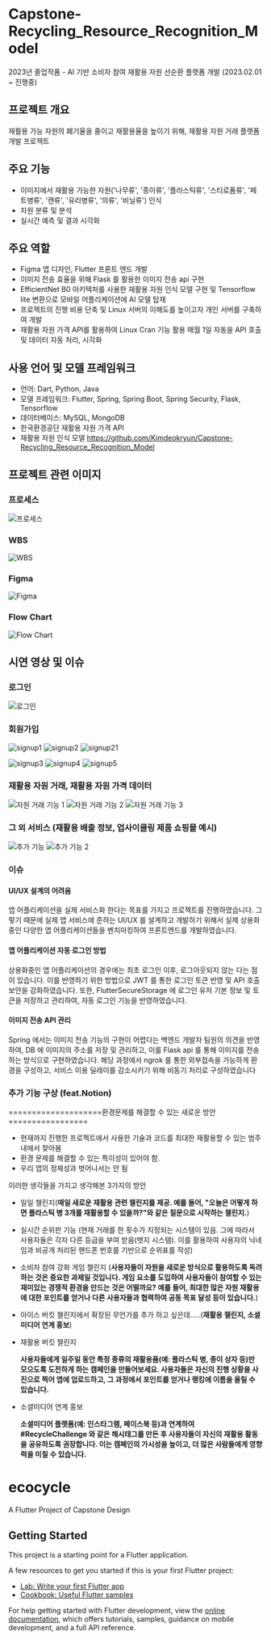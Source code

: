# Capstone-Recycling_Resource_Recognition_Model
2023년 졸업작품 - AI 기반 소비자 참여 재활용 자원 선순환 플랫폼 개발 (2023.02.01 ~ 진행중)

## 프로젝트 개요

재활용 가능 자원의 폐기율을 줄이고 재활용율을 높이기 위해, 재활용 자원 거래 플랫폼 개발 프로젝트

## 주요 기능

- 이미지에서 재활용 가능한 자원('나무류', '종이류', '플라스틱류', '스티로폼류', '페트병류', '캔류', '유리병류', '의류', '비닐류') 인식
- 자원 분류 및 분석
- 실시간 예측 및 결과 시각화

## 주요 역할

- Figma 앱 디자인, Flutter 프론트 엔드 개발
- 이미지 전송 효율을 위해 Flask 를 활용한 이미지 전송 api 구현
- EfficientNet B0 아키텍처를 사용한 재활용 자원 인식 모델 구현 및
Tensorflow lite 변환으로 모바일 어플리케이션에 AI 모델 탑재
- 프로젝트의 진행 비용 단축 및 Linux 서버의 이해도를 높이고자 개인 서버를 구축하여 개발
- 재활용 자원 가격 API를 활용하여 Linux Cran 기능 활용 매월 1일 자동을 API 호출 및 데이터 자동 처리, 시각화

## 사용 언어 및 모델 프레임워크

- 언어: Dart, Python, Java
- 모델 프레임워크: Flutter, Spring, Spring Boot, Spring Security, Flask, Tensorflow
- 데이터베이스: MySQL, MongoDB
- 한국환경공단 재활용 자원 가격 API
- 재활용 자원 인식 모델
https://github.com/Kimdeokryun/Capstone-Recycling_Resource_Recognition_Model

## 프로젝트 관련 이미지

### 프로세스
![프로세스](https://github.com/Kimdeokryun/Capstone-Recycling_Resource_Trading_Platform/assets/96904134/d0044913-1b71-442f-97b0-b55360ea036e)

### WBS
![WBS](https://github.com/Kimdeokryun/Capstone-Recycling_Resource_Trading_Platform/assets/96904134/c6272411-81a2-4ee2-8dd1-27377b634a76)

### Figma
![Figma](https://github.com/Kimdeokryun/Capstone-Recycling_Resource_Trading_Platform/assets/96904134/1f6f06c7-6d86-4506-aade-db7506472d09)

### Flow Chart
![Flow Chart](https://github.com/Kimdeokryun/Capstone-Recycling_Resource_Trading_Platform/assets/96904134/8b77bf55-c249-428a-9dac-44b5ba52e6e8)


## 시연 영상 및 이슈

### 로그인
![로그인](https://github.com/Kimdeokryun/Capstone-Recycling_Resource_Trading_Platform/assets/96904134/a2186860-11ed-410c-add3-b62f6853a57b)

### 회원가입
![signup1](https://github.com/Kimdeokryun/Capstone-Recycling_Resource_Trading_Platform/assets/96904134/7a8e4dc8-fedf-44e7-98b2-a1fd06219ef4)
![signup2](https://github.com/Kimdeokryun/Capstone-Recycling_Resource_Trading_Platform/assets/96904134/329b277c-5b8d-45b4-b970-43610964eadf)
![signup21](https://github.com/Kimdeokryun/Capstone-Recycling_Resource_Trading_Platform/assets/96904134/434b767f-2a48-43d0-98aa-4d9dc08fbb52)

![signup3](https://github.com/Kimdeokryun/Capstone-Recycling_Resource_Trading_Platform/assets/96904134/afce455e-299a-4006-8ecf-5565ec8e797e)
![signup4](https://github.com/Kimdeokryun/Capstone-Recycling_Resource_Trading_Platform/assets/96904134/c57290c9-a6c9-40d1-bbb6-b1d4f9ea0a08)
![signup5](https://github.com/Kimdeokryun/Capstone-Recycling_Resource_Trading_Platform/assets/96904134/7b5e6505-d31a-4a1e-a509-286e145fc9a7)

### 재활용 자원 거래, 재활용 자원 가격 데이터
![자원 거래 기능 1](https://github.com/Kimdeokryun/Capstone-Recycling_Resource_Trading_Platform/assets/96904134/9cc7c96e-5084-44df-b8fc-75e419006df5)
![자원 거래 기능 2](https://github.com/Kimdeokryun/Capstone-Recycling_Resource_Trading_Platform/assets/96904134/e47cb512-a8ad-45a4-a63a-92f3c5b45d78)
![자원 거래 기능 3](https://github.com/Kimdeokryun/Capstone-Recycling_Resource_Trading_Platform/assets/96904134/eed09caf-78b3-4075-97fd-79e4ad5d7972)

### 그 외 서비스 (재활용 배출 정보, 업사이클링 제품 쇼핑몰 예시)
![추가 기능](https://github.com/Kimdeokryun/Capstone-Recycling_Resource_Trading_Platform/assets/96904134/99a0d51f-cd26-4b7e-ba1d-da697424e180)
![추가 기능 2](https://github.com/Kimdeokryun/Capstone-Recycling_Resource_Trading_Platform/assets/96904134/abf0db78-1dbe-4612-a2a4-80ddb87105d0)


### 이슈 

#### UI/UX 설계의 어려움
앱 어플리케이션을 실제 서비스화 한다는 목표를 가지고 프로젝트를 진행하였습니다.
그렇기 때문에 실제 앱 서비스에 준하는 UI/UX 를 설계하고 개발하기 위해서 실제 상용화 중인 다양한
앱 어플리케이션들을 벤치마킹하여 프론트엔드를 개발하였습니다.

#### 앱 어플리케이션 자동 로그인 방법
상용화중인 앱 어플리케이션의 경우에는 최초 로그인 이후, 로그아웃되지 않는 다는 점이 있습니다.
이를 반영하기 위한 방법으로 JWT 를 통한 로그인 토큰 반영 및 API 호출 보안을 강화하였습니다. 또한, 
FlutterSecureStorage 에 로그인 유저 기본 정보 및 토큰을 저장하고 관리하여, 자동 로그인 기능을
반영하였습니다.

#### 이미지 전송 API 관리
Spring 에서는 이미지 전송 기능의 구현이 어렵다는 백엔드 개발자 팀원의 의견을 반영하여, DB 에 이미지의
주소를 저장 및 관리하고, 이를 Flask api 를 통해 이미지를 전송하는 방식으로 구현하였습니다. 해당 과정에서
ngrok 를 통한 외부접속을 가능하게 환경을 구성하고, 서비스 이용 딜레이를 감소시키기 위해 비동기 처리로 구성하였습니다


### 추가 기능 구상 (feat.Notion)
====================환경문제를 해결할 수 있는 새로운 방안=================

- 현재까지 진행한 프로젝트에서 사용한 기술과 코드를 최대한 재활용할 수 있는 범주 내에서 찾아봄
- 환경 문제를 해결할 수 있는 특이성이 있어야 함.
- 우리 앱의 정체성과 벗어나서는 안 됨

이러한 생각들을 가지고 생각해본 3가지의 방안

- 일일 챌린지(**매일 새로운 재활용 관련 챌린지를 제공. 예를 들어, "오늘은 어떻게 하면 플라스틱 병 3개를 재활용할 수 있을까?"와 같은 질문으로 시작하는 챌린지.**)
- 실시간 순위판 기능 (현재 거래를 한 횟수가 지정되는 시스템이 있음. 그에 따라서 사용자들은 각자 다른 등급을 부여 받음(뱃지 시스템). 이를 활용하여 사용자의 닉네임과 비공개 처리된 핸드폰 번호를 기반으로 순위표를 작성)
- 소비자 참여 강화 게임 챌린지 (**사용자들이 자원을 새로운 방식으로 활용하도록 독려하는 것은 중요한 과제일 것입니다. 게임 요소를 도입하여 사용자들이 참여할 수 있는 재미있는 경쟁적 환경을 만드는 것은 어떨까요? 예를 들어, 최대한 많은 자원 재활용에 대한 포인트를 얻거나 다른 사용자들과 협력하여 공동 목표 달성 등이 있습니다.**)

- 아이스 버킷 챌린지에서 확장된 무언가를 추가 하고 싶은데…..(**재활용 챌린지, 소셜미디어 연계 홍보**)

- 재활용 버킷 챌린지
    
    **사용자들에게 일주일 동안 특정 종류의 재활용품(예: 플라스틱 병, 종이 상자 등)만 모으도록 도전하게 하는 캠페인을 만들어보세요. 사용자들은 자신의 진행 상황을 사진으로 찍어 앱에 업로드하고, 그 과정에서 포인트를 얻거나 랭킹에 이름을 올릴 수 있습니다.**
    

- 소셜미디어 연계 홍보
    
    **소셜미디어 플랫폼(예: 인스타그램, 페이스북 등)과 연계하여 #RecycleChallenge 와 같은 해시태그를 만든 후 사용자들이 자신의 재활용 활동을 공유하도록 권장합니다. 이는 캠페인의 가시성을 높이고, 더 많은 사람들에게 영향력을 미칠 수 있습니다.**





# ecocycle

A Flutter Project of Capstone Design

## Getting Started

This project is a starting point for a Flutter application.

A few resources to get you started if this is your first Flutter project:

- [Lab: Write your first Flutter app](https://docs.flutter.dev/get-started/codelab)
- [Cookbook: Useful Flutter samples](https://docs.flutter.dev/cookbook)

For help getting started with Flutter development, view the
[online documentation](https://docs.flutter.dev/), which offers tutorials,
samples, guidance on mobile development, and a full API reference.
